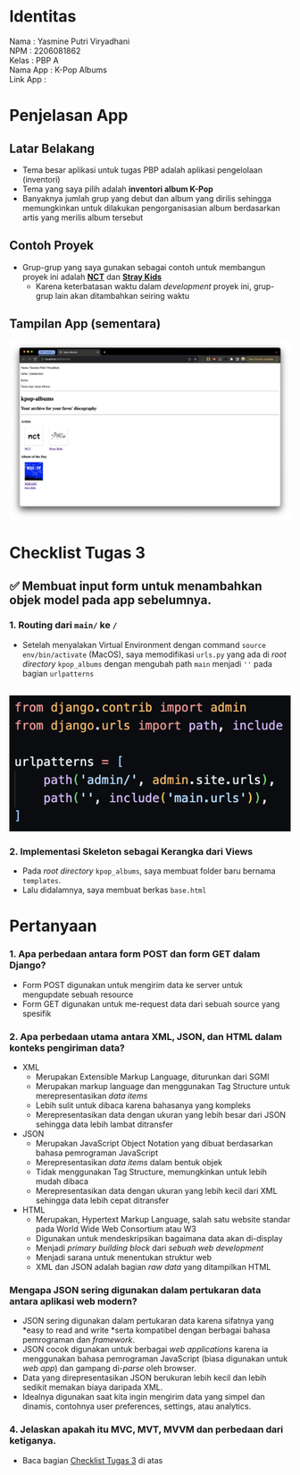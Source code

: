 # Identitas
Nama                : Yasmine Putri Viryadhani<br>
NPM                 : 2206081862<br>
Kelas               : PBP A<br>
Nama App            : K-Pop Albums<br>
Link App            : 

# Penjelasan App
## Latar Belakang
- Tema besar aplikasi untuk tugas PBP adalah aplikasi pengelolaan (inventori)
- Tema yang saya pilih adalah <b>inventori album K-Pop</b>
- Banyaknya jumlah grup yang debut dan album yang dirilis sehingga memungkinkan untuk dilakukan pengorganisasian album berdasarkan artis yang merilis album tersebut

## Contoh Proyek
- Grup-grup yang saya gunakan sebagai contoh untuk membangun proyek ini adalah [<b>NCT</b>](https://en.m.wikipedia.org/wiki/NCT_(group)) dan [<b>Stray Kids</b>](https://en.wikipedia.org/wiki/Stray_Kids)
    - Karena keterbatasan waktu dalam *development* proyek ini, grup-grup lain akan ditambahkan seiring waktu

## Tampilan App (sementara)
<img src="main view.png">


# Checklist Tugas 3
## ✅ Membuat input form untuk menambahkan objek model pada app sebelumnya.

### 1. Routing dari <code>main/</code> ke <code>/</code>
- Setelah menyalakan Virtual Environment dengan command <code>source env/bin/activate</code> (MacOS), saya memodifikasi <code>urls.py</code> yang ada di *root directory* <code>kpop_albums</code> dengan mengubah path <code>main</code> menjadi <code>''</code> pada bagian <code>urlpatterns</code>
<br>
<img src="routing main.png">


### 2. Implementasi Skeleton sebagai Kerangka dari Views
- Pada *root directory* <code>kpop_albums</code>, saya membuat folder baru bernama <code>templates</code>. 
- Lalu didalamnya, saya membuat berkas <code>base.html</code>


# Pertanyaan
### 1. Apa perbedaan antara form POST dan form GET dalam Django?
- Form POST digunakan untuk mengirim data ke server untuk mengupdate sebuah resource
- Form GET digunakan untuk me-request data dari sebuah source yang spesifik


### 2. Apa perbedaan utama antara XML, JSON, dan HTML dalam konteks pengiriman data?
- XML 
    - Merupakan Extensible Markup Language, diturunkan dari SGMl
    - Merupakan markup language dan menggunakan Tag Structure untuk merepresentasikan *data items*
    - Lebih sulit untuk dibaca karena bahasanya yang kompleks
    - Merepresentasikan data dengan ukuran yang lebih besar dari JSON sehingga data lebih lambat ditransfer
- JSON
    - Merupakan JavaScript Object Notation yang dibuat berdasarkan bahasa pemrograman JavaScript
    - Merepresentasikan *data items* dalam bentuk objek
    - Tidak menggunakan Tag Structure, memungkinkan untuk lebih mudah dibaca
    - Merepresentasikan data dengan ukuran yang lebih kecil dari XML sehingga data lebih cepat ditransfer
- HTML
    - Merupakan, Hypertext Markup Language, salah satu website standar pada World Wide Web Consortium atau W3
    - Digunakan untuk mendeskripsikan bagaimana data akan di-display
    - Menjadi *primary building block* dari *sebuah web development*
    - Menjadi sarana untuk menentukan struktur web
    - XML dan JSON adalah bagian *raw data* yang ditampilkan HTML



### Mengapa JSON sering digunakan dalam pertukaran data antara aplikasi web modern?
- JSON sering digunakan dalam pertukaran data karena sifatnya yang *easy to read and write *serta kompatibel dengan berbagai bahasa pemrograman dan *framework*.
- JSON cocok digunakan untuk berbagai *web applications* karena ia menggunakan bahasa pemrograman JavaScript (biasa digunakan untuk *web app*) dan gampang di-*parse* oleh browser.
- Data yang direpresentasikan JSON berukuran lebih kecil dan lebih sedikit memakan biaya daripada XML.
- Idealnya digunakan saat kita ingin mengirim data yang simpel dan dinamis, contohnya user preferences, settings, atau analytics.


### 4. Jelaskan apakah itu MVC, MVT, MVVM dan perbedaan dari ketiganya.
- Baca bagian [Checklist Tugas 3](#checklist-tugas-3) di atas